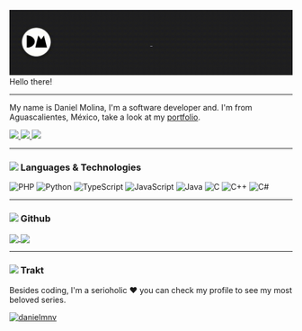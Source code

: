 <img alt="Daniel Molina" src="./.github/profile/intro.gif"></img>
Hello there!
___
My name is Daniel Molina, I'm a software developer and. I'm from Aguascalientes, México, take a look at my [portfolio](https://danielmolina.me).

<a href="https://www.linkedin.com/in/daniel-molina-469668194/" target="_blank">
    <img align="" width="20" src="https://cdn.jsdelivr.net/npm/simple-icons@v6/icons/linkedin.svg" />
</a>
<a href="https://www.instagram.com/danielmnv/" target="_blank">
    <img align="" width="20" src="https://cdn.jsdelivr.net/npm/simple-icons@v6/icons/instagram.svg" />
</a>
<a href="https://twitter.com/iDanmnv" target="_blank">
    <img align="" width="20" src="https://cdn.jsdelivr.net/npm/simple-icons@v6/icons/twitter.svg" />
</a>

___
### <img width="20" src="https://cdn.jsdelivr.net/npm/simple-icons@v6/icons/iterm2.svg" /> Languages & Technologies

![PHP](https://img.shields.io/badge/-PHP-212121?&logo=PHP)
![Python](https://img.shields.io/badge/-Python-212121?&logo=Python&logoColor=FFEB3B)
![TypeScript](https://img.shields.io/badge/-TypeScript-212121?&logo=TypeScript)
![JavaScript](https://img.shields.io/badge/-JavaScript-212121?&logo=JavaScript)
![Java](https://img.shields.io/badge/-Java-212121?&logo=Java&logoColor=F44336)
![C](https://img.shields.io/badge/-C-212121?&logo=C)
![C++](https://img.shields.io/badge/-C++-212121?&logo=c%2b%2b&logoColor=00599C)
![C#](https://img.shields.io/badge/-C#-212121?&logo=c#logoColor=00599C)

___
### <img width="20" src="https://cdn.jsdelivr.net/npm/simple-icons@v6/icons/github.svg" /> Github

<a href="https://github.com/danielmnv/github-readme-stats" target="_blank">
    <img align="center" src="http://readme-stats.vercel.danielmolina.me/api?username=danielmnv&hide=stars&count_private=true&show_icons=true&custom_title=Stats&title_color=fff&bg_color=212121&text_color=E0E0E0&border_color=BDBDBD&icon_color=00BCD4">
</a>
<a href="https://github.com/danielmnv/github-readme-stats" target="_blank">
    <img align="center" src="http://readme-stats.vercel.danielmolina.me/api/top-langs/?username=danielmnv&layout=compact&langs_count=6&hide=html&title_color=fff&bg_color=212121&text_color=E0E0E0&border_color=BDBDBD">
</a>

___
### <img width="20" src="https://cdn.jsdelivr.net/npm/simple-icons@v6/icons/trakt.svg" /> Trakt

Besides coding, I'm a serioholic ❤️ you can check my profile to see my most beloved series.

<a target="_blank" href="https://trakt.tv/users/danielmnv"><img width="500" height="281" alt="danielmnv" src="https://widgets.trakt.tv/users/412236c7f286ee2fc53e40331ab9d702/watched/fanart2@2x.jpg" /></a>